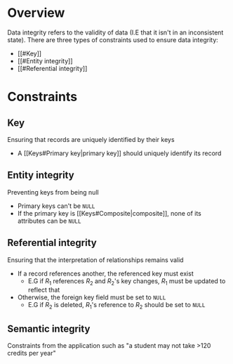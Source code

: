 # Overview
Data integrity refers to the validity of data (I.E that it isn't in an inconsistent state). There are three types of constraints used to ensure data integrity:
- [[#Key]]
- [[#Entity integrity]]
- [[#Referential integrity]]

# Constraints
## Key
Ensuring that records are uniquely identified by their keys

- A [[Keys#Primary key|primary key]] should uniquely identify its record

## Entity integrity
Preventing keys from being null

- Primary keys can't be `NULL`
- If the primary key is [[Keys#Composite|composite]], none of its attributes can be `NULL`

## Referential integrity
Ensuring that the interpretation of relationships remains valid

- If a record references another, the referenced key must exist
	- E.G if $R_{1}$ references $R_{2}$ and $R_{2}$'s key changes, $R_{1}$ must be updated to reflect that
- Otherwise, the foreign key field must be set to `NULL`
	- E.G if $R_{2}$ is deleted, $R_{1}$'s reference to $R_{2}$ should be set to `NULL`

## Semantic integrity
Constraints from the application such as "a student may not take >120 credits per year"
